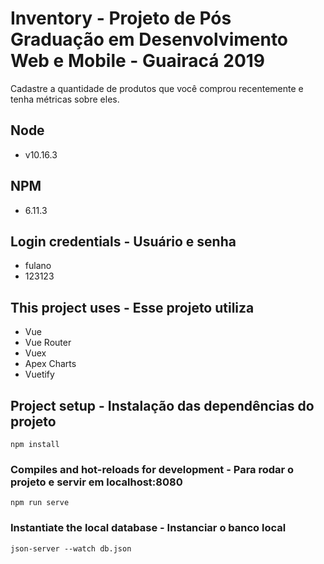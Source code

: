 # Inventory - Projeto de Pós Graduação em Desenvolvimento Web e Mobile - Guairacá 2019
Cadastre a quantidade de produtos que você comprou recentemente e tenha métricas sobre eles.

## Node
 - v10.16.3

## NPM
 - 6.11.3

## Login credentials - Usuário e senha
 - fulano
 - 123123

## This project uses - Esse projeto utiliza
 - Vue
 - Vue Router
 - Vuex
 - Apex Charts
 - Vuetify

## Project setup - Instalação das dependências do projeto
```
npm install
```

### Compiles and hot-reloads for development - Para rodar o projeto e servir em localhost:8080
```
npm run serve
```

### Instantiate the local database - Instanciar o banco local
```
json-server --watch db.json
```
